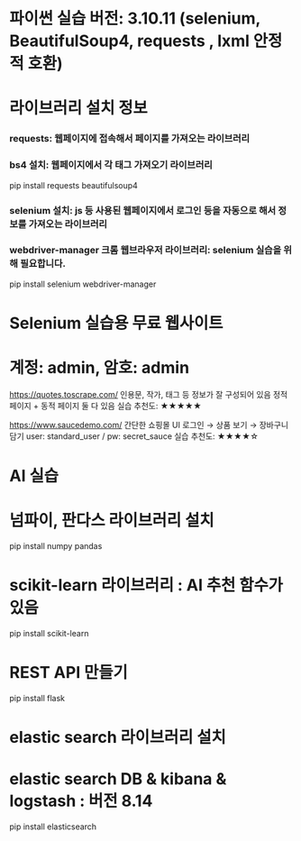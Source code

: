 # 파이썬 실습 버전: 3.10.11 (selenium, BeautifulSoup4, requests , lxml 안정적 호환)

# 라이브러리 설치 정보
### requests: 웹페이지에 접속해서 페이지를 가져오는 라이브러리
### bs4 설치: 웹페이지에서 각 태그 가져오기 라이브러리 
pip install requests beautifulsoup4
### selenium 설치: js 등 사용된 웹페이지에서 로그인 등을 자동으로 해서 정보를 가져오는 라이브러리 
### webdriver-manager 크롬 웹브라우저 라이브러리: selenium 실습을 위해 필요합니다.
pip install selenium webdriver-manager

# Selenium 실습용 무료 웹사이트
# 계정: admin, 암호: admin
https://quotes.toscrape.com/
인용문, 작가, 태그 등 정보가 잘 구성되어 있음
정적 페이지 + 동적 페이지 둘 다 있음
실습 추천도: ★★★★★

https://www.saucedemo.com/
간단한 쇼핑몰 UI
로그인 → 상품 보기 → 장바구니 담기
user: standard_user / pw: secret_sauce
실습 추천도: ★★★★☆

# AI 실습
# 넘파이, 판다스  라이브러리 설치
pip install numpy pandas 
# scikit-learn 라이브러리 : AI 추천 함수가 있음
pip install scikit-learn

# REST API 만들기
pip install flask

# elastic search 라이브러리 설치
# elastic search DB & kibana & logstash : 버전 8.14
pip install elasticsearch